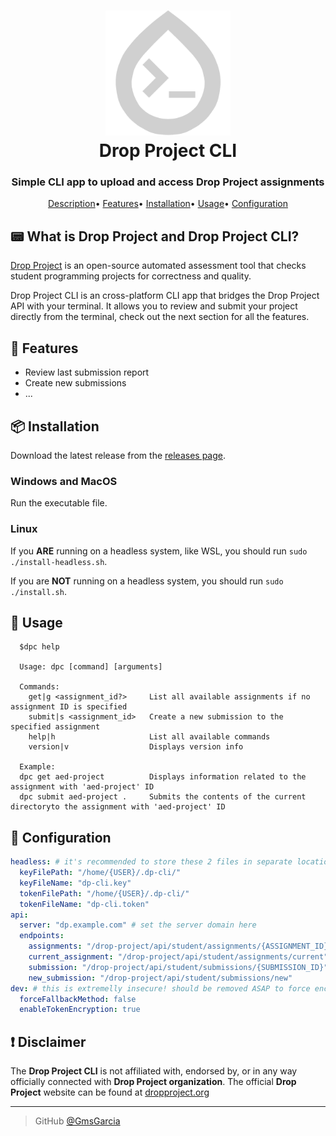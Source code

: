 <h1 align="center">
  <a href="https://github.com/GmsGarcia/drop-project-cli"><img src="https://raw.githubusercontent.com/GmsGarcia/drop-project-cli/master/media/logo.png" alt="DropProjectCLI Logo" width="200"></a>
  <br>
  Drop Project CLI
  <br>
</h1>

<h3 align="center">Simple CLI app to upload and access Drop Project assignments</h3>

<p align="center">
  <a href="#description">Description</a>•
  <a href="#features">Features</a>•
  <a href="#installation">Installation</a>•
  <a href="#usage">Usage</a>•
  <a href="#configuration">Configuration</a>
</p>

<h2 id="description">📟 What is Drop Project and Drop Project CLI?</h2>

<a href="https://dropproject.org/">Drop Project</a> is an open-source automated assessment tool that checks student programming projects for correctness and quality.

Drop Project CLI is an cross-platform CLI app that bridges the Drop Project API with your terminal.
It allows you to review and submit your project directly from the terminal, check out the next section for all the features.

<h2 id="features">📱 Features</h2>

- Review last submission report
- Create new submissions
- ...

<h2 id="installation">📦 Installation</h2>

Download the latest release from the <a href="https://github.com/GmsGarcia/drop-project-cli/releases">releases page</a>.

<h3>Windows and MacOS</h3>

Run the executable file.

<h3>Linux</h3>

If you **ARE** running on a headless system, like WSL, you should run `sudo ./install-headless.sh`.

If you are **NOT** running on a headless system, you should run `sudo ./install.sh`.

<h2 id="usage">📝 Usage</h2>

```
  $dpc help
  
  Usage: dpc [command] [arguments]
  
  Commands:
    get|g <assignment_id?>     List all available assignments if no assignment ID is specified
    submit|s <assignment_id>   Create a new submission to the specified assignment
    help|h                     List all available commands
    version|v                  Displays version info
    
  Example:
  dpc get aed-project          Displays information related to the assignment with 'aed-project' ID
  dpc submit aed-project .     Submits the contents of the current directoryto the assignment with 'aed-project' ID
```

<h2 id="configuration">🔧 Configuration</h2>

```yaml
headless: # it's recommended to store these 2 files in separate locations
  keyFilePath: "/home/{USER}/.dp-cli/"
  keyFileName: "dp-cli.key"
  tokenFilePath: "/home/{USER}/.dp-cli/"
  tokenFileName: "dp-cli.token"
api:
  server: "dp.example.com" # set the server domain here
  endpoints:
    assignments: "/drop-project/api/student/assignments/{ASSIGNMENT_ID}"
    current_assignment: "/drop-project/api/student/assignments/current"
    submission: "/drop-project/api/student/submissions/{SUBMISSION_ID}"
    new_submission: "/drop-project/api/student/submissions/new"
dev: # this is extremelly insecure! should be removed ASAP to force encryption!
  forceFallbackMethod: false
  enableTokenEncryption: true
```
<h2 id="disclaimer">❗ Disclaimer</h2>

The **Drop Project CLI** is not affiliated with, endorsed by, or in any way officially connected with **Drop Project organization**.
The official **Drop Project** website can be found at <a href="https://dropproject.org/">dropproject.org</a>

---

> GitHub [@GmsGarcia](https://github.com/GmsGarcia)
